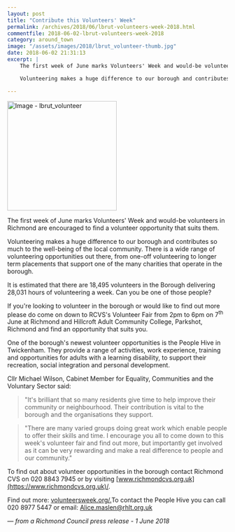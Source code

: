 ```yaml
---
layout: post
title: "Contribute this Volunteers' Week"
permalink: /archives/2018/06/lbrut-volunteers-week-2018.html
commentfile: 2018-06-02-lbrut-volunteers-week-2018
category: around_town
image: "/assets/images/2018/lbrut_volunteer-thumb.jpg"
date: 2018-06-02 21:31:13
excerpt: |
    The first week of June marks Volunteers' Week and would-be volunteers in Richmond are encouraged to find a volunteer opportunity that suits them.

    Volunteering makes a huge difference to our borough and contributes so much to the well-being of the local community.  There is a wide range of volunteering opportunities out there, from one-off volunteering to longer term placements that support one of the many charities that operate in the borough.

---
```


<a href="/assets/images/2018/lbrut_volunteer.jpg" title="Click for a larger image"><img src="/assets/images/2018/lbrut_volunteer-thumb.jpg" width="250" alt="Image - lbrut_volunteer"  class="photo right"/></a>

The first week of June marks Volunteers' Week and would-be volunteers in Richmond are encouraged to find a volunteer opportunity that suits them.

Volunteering makes a huge difference to our borough and contributes so much to the well-being of the local community.  There is a wide range of volunteering opportunities out there, from one-off volunteering to longer term placements that support one of the many charities that operate in the borough.

It is estimated that there are 18,495 volunteers in the Borough delivering 28,031 hours of volunteering a week. Can you be one of those people?

If you're looking to volunteer in the borough or would like to find out more please do come on down to RCVS's Volunteer Fair from 2pm to 6pm on 7<sup>th</sup> June at Richmond and Hillcroft Adult Community College, Parkshot, Richmond and find an opportunity that suits you.

One of the borough's newest volunteer opportunities is the People Hive in Twickenham. They provide a range of activities, work experience, training and opportunities for adults with a learning disability, to support their recreation, social integration and personal development.

Cllr Michael Wilson, Cabinet Member for Equality, Communities and the Voluntary Sector said:

> "It's brilliant that so many residents give time to help improve their community or neighbourhood. Their contribution is vital to the borough and the organisations they support.


> "There are many varied groups doing great work which enable people to offer their skills and time. I encourage you all to come down to this week's volunteer fair and find out more, but importantly get involved as it can be very rewarding and make a real difference to people and our community."


To find out about volunteer opportunities in the borough contact Richmond CVS on 020 8843 7945 or by visiting [www.richmondcvs.org.uk](https://www.richmondcvs.org.uk)/.

Find out more: [volunteersweek.org/.](https://volunteersweek.org/. )To contact the People Hive you can call 020 8977 5447 or email: [Alice.maslen@rhlt.org.uk](:mailto:Alice.maslen@rhlt.org.uk)


<cite>&mdash; from a Richmond Council press release - 1 June 2018</cite>
